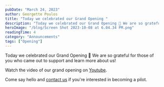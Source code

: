 ```yaml
---
pubDate: "March 24, 2023"
author: Georgette Poulos
title: "Today we celebrated our Grand Opening "
description: "Today we celebrated our Grand Opening 🥳 We are so grateful for those of you who came out to support and learn more about us!"
heroImage: "/blog/Screen Shot 2023-10-08 at 6.04.34 PM.png"
readingTime: 4
category: "Announcements"
tags: ["Opening"]
---
```


Today we celebrated our Grand Opening 🥳 We are so grateful for those of you who came out to support and learn more about us!

Watch the video of our grand opening on [Youtube](https://www.youtube.com/watch?v=xNlQbPHbtow).

Come say hello and [contact us](/contact) if you're interested in becoming a pilot.
